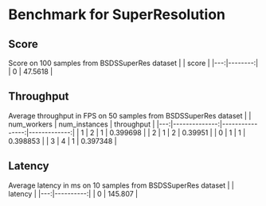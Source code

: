 # Benchmark for SuperResolution

## Score

Score on 100 samples from BSDSSuperRes dataset
|    |   score |
|---:|--------:|
|  0 | 47.5618 |

## Throughput
Average throughput in FPS on 50 samples from BSDSSuperRes dataset
|    |   num_workers |   num_instances |   throughput |
|---:|--------------:|----------------:|-------------:|
|  1 |             2 |               1 |     0.399698 |
|  2 |             1 |               2 |     0.39951  |
|  0 |             1 |               1 |     0.398853 |
|  3 |             4 |               1 |     0.397348 |

## Latency

Average latency in ms on 10 samples from BSDSSuperRes dataset
|    |   latency |
|---:|----------:|
|  0 |   145.807 |
